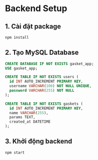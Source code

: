 # Backend Setup

## 1. Cài đặt package
```bash
npm install
```

## 2. Tạo MySQL Database
```sql
CREATE DATABASE IF NOT EXISTS gasket_app;
USE gasket_app;

CREATE TABLE IF NOT EXISTS users (
  id INT AUTO_INCREMENT PRIMARY KEY,
  username VARCHAR(100) NOT NULL UNIQUE,
  password VARCHAR(255) NOT NULL
);

CREATE TABLE IF NOT EXISTS gaskets (
  id INT AUTO_INCREMENT PRIMARY KEY,
  name VARCHAR(255),
  params TEXT,
  created_at DATETIME
);
```

## 3. Khởi động backend
```bash
npm start
```